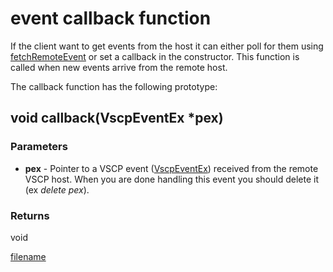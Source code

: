 # event callback function

If the client want to get events from the host it can either poll for them using [fetchRemoteEvent](./fetchremoteevent.md) or set a callback in the constructor. This function is called when new events arrive from the remote host.

The callback function has the following prototype:


## void callback(VscpEventEx *pex)

### Parameters

 * **pex** - Pointer to a VSCP event ([VscpEventEx](https://github.com/grodansparadis/vscp/blob/master/src/vscp/common/vscp.h)) received from the remote VSCP host. When you are done handling this event you should delete it (ex _delete pex_).

 ### Returns
 void

[filename](./bottom_copyright.md ':include')